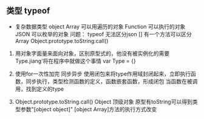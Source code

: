 ## 类型 typeof
- 复杂数据类型 object
  Array 可以用遍历的对象
  Function 可以执行的对象
  JSON 可以枚举的对象
  问题：
  typeof 无法区分json []
  有一个方法可以区分Array 
  Object.prototype.toString.call()
1. 用对象字面量来面向对象，区别原型式的，他没有被实例化的需要 Type.jiang'将在程序中就做这个事情
   var Type = {}

2. 使用for一次性加完 同步异步
   使用闭包来将type作用域封闭起来，立即执行函数，同步执行，类型检测函数的定义，函数嵌套函数，形成闭包
   当函数在被调用，找到定义的type
3. Object.prototype.toString.call()
   Object 顶级对象
   原型有toString可以得到类型参数"[object object]"
   [object Array]方法的执行方式改变

  